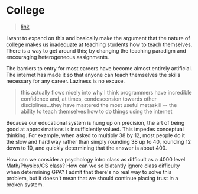 # College

> [link](https://www.nytimes.com/2018/12/08/opinion/college-gpa-career-success.html)

I want to expand on this and basically make the argument that the nature of college makes us inadequate at teaching students how to teach themselves. There is a way to get around this; by changing the teaching paradigm and encouraging heterogeneous assignments.

The barriers to entry for most careers have become almost entirely artificial. The internet has made it so that anyone can teach themselves the skills necessary for any career. Laziness is no excuse. 

> this actually flows nicely into why I think programmers have incredible confidence and, at times, condescension towards other disciplines...they have mastered the most useful metaskill -- the ability to teach themselves how to do things using the internet

Because our educational system is hung up on precision, the art of being good at approximations is insufficiently valued. This impedes conceptual thinking. For example, when asked to multiply 38 by 12, most people do it the slow and hard way rather than simply rounding 38 up to 40, rounding 12 down to 10, and quickly determining that the answer is about 400.

How can we consider a psychology intro class as difficult as a 4000 level Math/Physics/CS class? How can we so blatantly ignore class difficulty when determining GPA? I admit that there's no real way to solve this problem, but it doesn't mean that we should continue placing trust in a broken system.